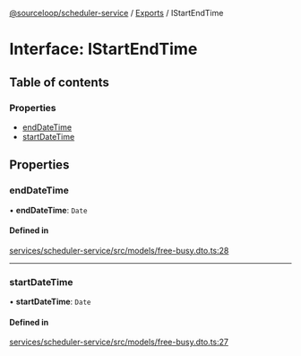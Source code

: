 [@sourceloop/scheduler-service](../README.md) / [Exports](../modules.md) / IStartEndTime

# Interface: IStartEndTime

## Table of contents

### Properties

- [endDateTime](IStartEndTime.md#enddatetime)
- [startDateTime](IStartEndTime.md#startdatetime)

## Properties

### endDateTime

• **endDateTime**: `Date`

#### Defined in

[services/scheduler-service/src/models/free-busy.dto.ts:28](https://github.com/sourcefuse/loopback4-microservice-catalog/blob/00e854d46/services/scheduler-service/src/models/free-busy.dto.ts#L28)

___

### startDateTime

• **startDateTime**: `Date`

#### Defined in

[services/scheduler-service/src/models/free-busy.dto.ts:27](https://github.com/sourcefuse/loopback4-microservice-catalog/blob/00e854d46/services/scheduler-service/src/models/free-busy.dto.ts#L27)
